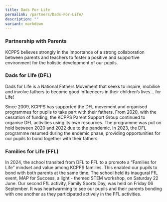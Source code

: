 ```yaml
---
title: Dads For Life
permalink: /partners/Dads-For-Life/
description: ""
variant: markdown
---
```

### **Partnership with Parents**
KCPPS believes strongly in the importance of a strong collaboration between parents and teachers to foster a positive and supportive environment for the holistic development of our pupils.

### **Dads for Life (DFL)**

Dads for Life is a National Fathers Movement that seeks to inspire, mobilise and involve fathers to become good influencers in their children’s lives… for Life!

Since 2009, KCPPS has supported the DFL movement and organised programmes for pupils to take part with their fathers. From 2020, with the cessation of funding, the KCPPS Parent Support Group continued to organise DFL activities using its own resources. The programme was put on hold between 2020 and 2022 due to the pandemic. In 2023, the DFL programme resumed during the endemic phase, providing opportunities for our pupils to bond together with their fathers. 

### **Families for Life (FFL)**

In 2024, the school transited from DFL to FFL to a promote a “Families for Life” mindset and value among KCPPS families. This enabled our pupils to bond with both parents at the same time. The school held its inaugural FfL event, MAP for Success, a light - themed STEM workshop, on Saturday 22 June. Our second FfL activity, Family Sports Day, was held on Friday 06 September. It was heartwarming to see our pupils and their parents bonding with one another as they participated actively in the FFL activities.  